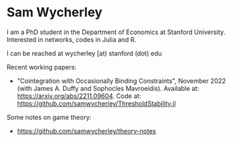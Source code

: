 # Sam Wycherley

I am a PhD student in the Department of Economics at Stanford University. Interested in networks, codes in Julia and R. 

I can be reached at wycherley [at) stanford (dot) edu

Recent working papers:
- "Cointegration with Occasionally Binding Constraints", November 2022 (with James A. Duffy and Sophocles Mavroeidis). Available at: https://arxiv.org/abs/2211.09604. Code at: https://github.com/samwycherley/ThresholdStability.jl

Some notes on game theory:
- https://github.com/samwycherley/theory-notes
